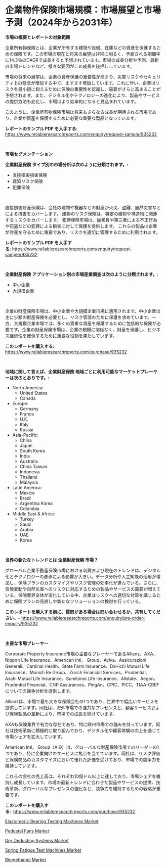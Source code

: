 <p><h1>企業物件保険市場規模：市場展望と市場予測（2024年から2031年）</h1></p><p><strong>市場の概要とレポートの対象範囲</strong></p>
<p><p>企業所有物保険とは、企業が所有する建物や設備、在庫などの資産を保護するための保険です。この市場の現在と将来の展望は非常に明るく、予測される期間中に14.3％のCAGRで成長すると予想されています。市場の成長分析や予測、最新の市場トレンドなど、様々な要因がこの成長を後押ししています。</p><p>市場の将来の展望は、企業の資産保護の重要性が高まり、災害リスクやセキュリティ上の懸念が増加する中で、ますます増加しています。これに伴い、企業はリスクを最小限に抑えるために保険の重要性を認識し、需要がさらに高まることが予想されます。また、デジタル化やテクノロジーの進化により、製品やサービスの提供方法も変化し、市場はより効率的になると見込まれています。</p><p>このように、企業所有物保険市場は将来もさらなる成長が期待される市場であり、企業が資産を保護するために必要な重要な製品となっています。</p></p>
<p><strong>レポートのサンプル PDF を入手する:</strong> <a href="https://www.reliableresearchreports.com/enquiry/request-sample/935232">https://www.reliableresearchreports.com/enquiry/request-sample/935232</a></p>
<p>&nbsp;</p>
<p><strong>市場セグメンテーション</strong></p>
<p><strong>企業財産保険 タイプ別の市場分析は次のように分類されます。:</strong></p>
<p><ul><li>直接損害損害保険</li><li>建築リスク保険</li><li>犯罪保険</li></ul></p>
<p>&nbsp;</p>
<p><p>直接損害財産保険は、会社の建物や機器などの財産が火災、盗難、自然災害などによる損害をカバーします。 建物のリスク保険は、特定の建物や構造物に関連するリスクをカバーします。 犯罪保険市場は、従業員や第三者による不正行為や窃盗などの犯罪による損害に対して保護を提供します。 これらの製品は企業が財産を守るために重要であり、リスクを適切に管理するために利用されます。</p></p>
<p><strong>レポートのサンプル PDF を入手する:</strong>&nbsp;<a href="https://www.reliableresearchreports.com/enquiry/request-sample/935232">https://www.reliableresearchreports.com/enquiry/request-sample/935232</a></p>
<p>&nbsp;</p>
<p><strong> 企業財産保険 アプリケーション別の市場産業調査は次のように分類されます。:</strong></p>
<p><ul><li>中小企業</li><li>大規模企業</li></ul></p>
<p>&nbsp;</p>
<p><p>企業の財産保険市場は、中小企業や大規模企業市場に適用されます。中小企業は主に少額の財産保険を必要とし、リスク管理のために保護を求めています。一方、大規模企業市場では、多くの貴重な資産を保護するために包括的な保険が必要です。企業の財産保険市場は、企業の規模に関係なく、財産を保護し、ビジネス継続性を確保するために重要な役割を果たしています。</p></p>
<p><strong>このレポートを購入する:</strong>&nbsp; <a href="https://www.reliableresearchreports.com/purchase/935232">https://www.reliableresearchreports.com/purchase/935232</a></p>
<p>&nbsp;</p>
<p><strong>地域に関して言えば、企業財産保険 地域ごとに利用可能なマーケットプレーヤーは次のとおりです。:</strong></p>
<p><ul>
    <li>
        North America:
        <ul>
            <li>United States</li>
            <li>Canada</li>
        </ul>
    </li>
    <li>
        Europe:
        <ul>
            <li>Germany</li>
            <li>France</li>
            <li>U.K.</li>
            <li>Italy</li>
            <li>Russia</li>
        </ul>
    </li>
    <li>
        Asia-Pacific:
        <ul>
            <li>China</li>
            <li>Japan</li>
            <li>South Korea</li>
            <li>India</li>
            <li>Australia</li>
            <li>China Taiwan</li>
            <li>Indonesia</li>
            <li>Thailand</li>
            <li>Malaysia</li>
        </ul>
    </li>
    <li>
        Latin America:
        <ul>
            <li>Mexico</li>
            <li>Brazil</li>
            <li>Argentina Korea</li>
            <li>Colombia</li>
        </ul>
    </li>
    <li>
        Middle East & Africa:
        <ul>
            <li>Turkey</li>
            <li>Saudi</li>
            <li>Arabia</li>
            <li>UAE</li>
            <li>Korea</li>
        </ul>
    </li>
    </ul></p>
<p>&nbsp;</p>
<p><strong>世界の新たなトレンドとは 企業財産保険 市場？</strong></p>
<p><p>グローバル企業不動産保険市場における新興および現在のトレンドは、デジタル化とテクノロジーの進歩による影響が大きい。データ分析や人工知能の活用が増加し、保険プランのカスタマイズやリスク管理の効率化が進んでいる。さらに、気候変動や自然災害へのリスクに対応するための製品やサービスの需要が増えている。保険業界全体が変化している中、企業はリスクへの適切な対策を講じるために保険プランの見直しや新たなソリューションの検討を行っている。</p></p>
<p><strong>このレポートを購入する前に、質問がある場合は問い合わせるか、共有してください。</strong>- <a href="https://www.reliableresearchreports.com/enquiry/pre-order-enquiry/935232">https://www.reliableresearchreports.com/enquiry/pre-order-enquiry/935232</a></p>
<p>&nbsp;</p>
<p><strong>主要な市場プレーヤー</strong></p>
<p><p>Corporate Property Insurance市場の主要なプレーヤーであるAllianz、AXA、Nippon Life Insurance、American Intl。 Group、Aviva、Assicurazioni Generali、Cardinal Health、State Farm Insurance、Dai-ichi Mutual Life Insurance、Munich Re Group、Zurich Financial Services、Prudential、Asahi Mutual Life Insurance、Sumitomo Life Insurance、Allstate、Aegon、Prudential Financial、CNP Assurances、PingAn、CPIC、PICC、TIAA-CREFについての競争分析を提供します。 </p><p>Allianzは、市場で最も大きな保険会社の1つであり、世界中で幅広いサービスを提供しています。同社は、海外市場での強力なプレゼンスと、顧客サービスおよび保険製品の革新により、市場での成長を続けています。 </p><p>AXAも保険業界で有力な存在であり、特に欧州市場での強みを持っています。同社は技術革新に積極的に取り組んでおり、デジタル化や顧客体験の向上を通じて市場シェアを拡大しています。 </p><p>American Intl。 Group（AIG）は、グローバルな財産保険市場でのリーダーの1つであり、特に企業向けのサービスに焦点を当てています。同社は、リスク評価と保険商品のカスタマイズにおいて優れた評価を受けており、市場での競争力を維持しています。 </p><p>これらの会社の売上高は、それぞれ10億ドル以上に達しており、市場シェアを維持し成長しています。市場の最新トレンドに合わせた製品やサービスの提供、技術革新、グローバルなプレゼンスの強化など、競争力を維持するための戦略が重要です。</p></p>
<p><strong>このレポートを購入する:</strong>&nbsp;&nbsp;<a href="https://www.reliableresearchreports.com/purchase/935232">https://www.reliableresearchreports.com/purchase/935232</a></p>
<p><p><a href="https://angry-finch-aaf.notion.site/Elastomeric-Bearing-Testing-Machines-Market-Size-and-Growth-Market-Segmentation-Regional-and-Count-ad19ba7801b141f9a4fdbe03eaf42ae7">Elastomeric Bearing Testing Machines Market</a></p><p><a href="https://view.publitas.com/reportprime-1/pedestal-fans-market-size-furnishes-valuable-information-encompassing-market-share-market-trends-and-projections-spanning-from-2024-to-2031/">Pedestal Fans Market</a></p><p><a href="https://faithful-glue-af3.notion.site/Dry-Dedusting-Systems-Market-Size-Growth-Outlook-from-2024-to-2031-projecting-at-Market-s-Trends-A-f6843572e69f4e41b24c7317ed77a63b">Dry Dedusting Systems Market</a></p><p><a href="https://chivalrous-flock-a86.notion.site/Spring-Fatigue-Test-Machines-Market-Challenges-Opportunities-and-Growth-Drivers-and-Major-Market--c778ba645e474d509fc16c40cf19f415">Spring Fatigue Test Machines Market</a></p><p><a href="https://view.publitas.com/reportprime-1/biomethanol-market-growth-market-trends-covid-19-impact-and-forecasts-for-period-from-2024-2031/">Biomethanol Market</a></p></p>